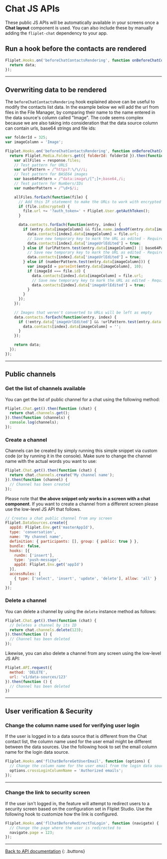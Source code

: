 # Chat JS APIs

These public JS APIs will be automatically available in your screens once a **Chat layout** component is used. You can also include these by manually adding the `fliplet-chat` dependency to your app.

## Run a hook before the contacts are rendered

```js
Fliplet.Hooks.on('beforeChatContactsRendering', function onBeforeChatContactsRendering(data) {
  return data;
});
```

---

## Overwriting data to be rendered

The  `beforeChatContactsRendering` hook explained above can be useful to modify the contacts list data. In the example below we will add the url from files in the File Manager, by comparing their name to the name entered in the data source's column called "Image". The code seems complex because we are also taking into consideration that the data source column can contain urls, base64 strings and file ids:

```js
var folderId = 325;
var imageColumn = 'Image';

Fliplet.Hooks.on('beforeChatContactsRendering', function onBeforeChatContactsRendering(data) {
  return Fliplet.Media.Folders.get({ folderId: folderId }).then(function(response) {
    var allFiles = response.files;
    // Test pattern for URLS
    var urlPattern = /^https?:\/\//i;
    // Test pattern for BASE64 images
    var base64Pattern = /^data:image\/[^;]+;base64,/i;
    // Test pattern for Numbers/IDs
    var numberPattern = /^\d+$/i;

    allFiles.forEach(function(file) {
      // Add this IF statement to make the URLs to work with encrypted organizations
      if (file.isEncrypted) {
        file.url += '?auth_token=' + Fliplet.User.getAuthToken();
      }

      data.contacts.forEach(function(entry, index) {
        if (entry.data[imageColumn] && file.name.indexOf(entry.data[imageColumn]) !== -1) {
          data.contacts[index].data[imageColumn] = file.url;
          // Save new temporary key to mark the URL as edited - Required (No need for a column with the same name)
          data.contacts[index].data['imageUrlEdited'] = true;
        } else if (urlPattern.test(entry.data[imageColumn]) || base64Pattern.test(entry.data[imageColumn])) {
          // Save new temporary key to mark the URL as edited - Required (No need for a column with the same name)
          data.contacts[index].data['imageUrlEdited'] = true;
        } else if (numberPattern.test(entry.data[imageColumn])) {
          var imageId = parseInt(entry.data[imageColumn], 10);
          if (imageId === file.id) {
            data.contacts[index].data[imageColumn] = file.url;
            // Save new temporary key to mark the URL as edited - Required (No need for a column with the same name)
            data.contacts[index].data['imageUrlEdited'] = true;
          }
        }
      });
    });

    // Images that weren't converted to URLs will be left as empty
    data.contacts.forEach(function(entry, index) {
      if (!entry.data['imageUrlEdited'] && !urlPattern.test(entry.data[imageColumn]) && !base64Pattern.test(entry.data[imageColumn])) {
        data.contacts[index].data[imageColumn] = '';
      }
    });

    return data;
  });
});
```

---

## Public channels

### Get the list of channels available

You can get the list of public channel for a chat using the following method:

```js
Fliplet.Chat.get().then(function (chat) {
  return chat.channels.get();
}).then(function (channels) {
  console.log(channels);
});
```

### Create a channel

Channels can be created by simply running this simple snippet via custom code (or by running it in the console). Make sure to change the channel name with the actual words you want to use:

```js
Fliplet.Chat.get().then(function (chat) {
  return chat.channels.create('My channel name');
}).then(function (channel) {
  // Channel has been created
});
```

<p class="quote">Please note that <strong>the above snippet only works in a screen with a chat component</strong>. If you want to create a channel from a different screen please use the low-level JS API that follows.</p>

```js
// Creates a chat public channel from any screen
Fliplet.DataSources.create({
  appId: Fliplet.Env.get('masterAppId'),
  type: 'conversation',
  name: 'My channel name',
  definition: { participants: [], group: { public: true } },
  bundle: false,
  hooks: [{
    runOn: ['insert'],
    type: 'push-message',
    appId: Fliplet.Env.get('appId')
  }],
  accessRules: [
    { type: ['select', 'insert', 'update', 'delete'], allow: 'all' }
  ]
});
```

### Delete a channel

You can delete a channel by using the `delete` instance method as follows:

```js
Fliplet.Chat.get().then(function (chat) {
  // Deletes a channel by its ID
  return chat.channels.delete(123);
}).then(function () {
  // Channel has been deleted
});
```

Likewise, you can also delete a channel from any screen using the low-level JS API:

```js
Fliplet.API.request({
  method: 'DELETE',
  url: 'v1/data-sources/123'
}).then(function () {
  // Channel has been deleted
})
```

---

## User verification & Security

### Change the column name used for verifying user login

If the user is logged in to a data source that is different from the Chat contact list, the column name used for the user email might be different between the data sources. Use the following hook to set the email column name for the login data source.

```js
Fliplet.Hooks.on('flChatBeforeGetUserEmail', function (options) {
  // Change the column name for the user email from the login data source
  options.crossLoginColumnName = 'Authorized emails';
});
```

---

### Change the link to security screen

If the user isn't logged in, the feature will attempt to redirect users to a security screen based on the configuration set in Fliplet Studio. Use the following hook to customize how the link is configured.

```js
Fliplet.Hooks.on('flChatBeforeRedirectToLogin', function (navigate) {
  // Change the page where the user is redirected to
  navigate.page = 123;
});
```

---

[Back to API documentation](../../API-Documentation.md)
{: .buttons}